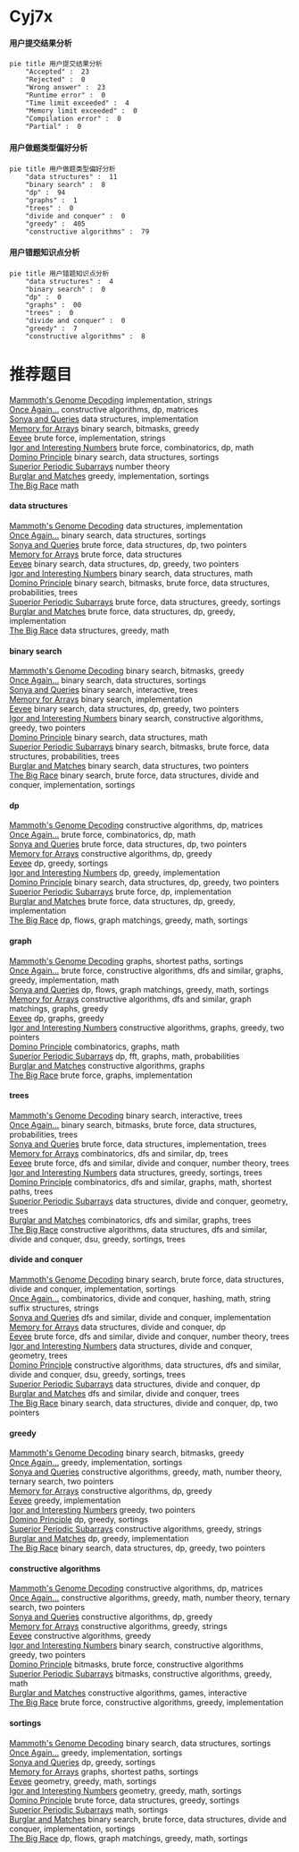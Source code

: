 # Cyj7x
<!-- tabs:start -->
#### **用户提交结果分析**

```mermaid
pie title 用户提交结果分析
    "Accepted" :  23
    "Rejected" :  0
    "Wrong answer" :  23
    "Runtime error" :  0
    "Time limit exceeded" :  4
    "Memory limit exceeded" :  0
    "Compilation error" :  0
    "Partial" :  0
```
#### **用户做题类型偏好分析**

```mermaid
pie title 用户做题类型偏好分析
    "data structures" :  11
    "binary search" :  8
    "dp" :  94
    "graphs" :  1
    "trees" :  0
    "divide and conquer" :  0
    "greedy" :  405
    "constructive algorithms" :  79
```
#### **用户错题知识点分析**

```mermaid
pie title 用户错题知识点分析
    "data structures" :  4
    "binary search" :  0
    "dp" :  0
    "graphs" :  00
    "trees" :  0
    "divide and conquer" :  0
    "greedy" :  7
    "constructive algorithms" :  8
```
<!-- tabs:end -->
# 推荐题目
[Mammoth's Genome Decoding](http://codeforces.com/problemset/problem/747/B)		implementation,
                        strings		  
[Once Again...](http://codeforces.com/problemset/problem/582/B)		constructive algorithms,
                        dp,
                        matrices		  
[Sonya and Queries](http://codeforces.com/problemset/problem/713/A)		data structures,
                        implementation		  
[Memory for Arrays](http://codeforces.com/problemset/problem/309/C)		binary search,
                        bitmasks,
                        greedy		  
[Eevee](http://codeforces.com/problemset/problem/452/A)		brute force,
                        implementation,
                        strings		  
[Igor and Interesting Numbers](http://codeforces.com/problemset/problem/747/F)		brute force,
                        combinatorics,
                        dp,
                        math		  
[Domino Principle](http://codeforces.com/problemset/problem/56/E)		binary search,
                        data structures,
                        sortings		  
[Superior Periodic Subarrays](http://codeforces.com/problemset/problem/582/C)		number theory		  
[Burglar and Matches](http://codeforces.com/problemset/problem/16/B)		greedy,
                        implementation,
                        sortings		  
[The Big Race](http://codeforces.com/problemset/problem/592/C)		math		  
<!-- tabs:start -->
#### **data structures**
[Mammoth's Genome Decoding](http://codeforces.com/problemset/problem/713/A)		data structures,
                        implementation		  
[Once Again...](http://codeforces.com/problemset/problem/56/E)		binary search,
                        data structures,
                        sortings		  
[Sonya and Queries](http://codeforces.com/problemset/problem/1335/E2)		brute force,
                        data structures,
                        dp,
                        two pointers		  
[Memory for Arrays](http://codeforces.com/problemset/problem/348/C)		brute force,
                        data structures		  
[Eevee](http://codeforces.com/problemset/problem/1492/C)		binary search,
                        data structures,
                        dp,
                        greedy,
                        two pointers		  
[Igor and Interesting Numbers](http://codeforces.com/problemset/problem/1490/G)		binary search,
                        data structures,
                        math		  
[Domino Principle](http://codeforces.com/problemset/problem/1479/D)		binary search,
                        bitmasks,
                        brute force,
                        data structures,
                        probabilities,
                        trees		  
[Superior Periodic Subarrays](http://codeforces.com/problemset/problem/1497/A)		brute force,
                        data structures,
                        greedy,
                        sortings		  
[Burglar and Matches](http://codeforces.com/problemset/problem/1491/C)		brute force,
                        data structures,
                        dp,
                        greedy,
                        implementation		  
[The Big Race](http://codeforces.com/problemset/problem/1492/B)		data structures,
                        greedy,
                        math		  
#### **binary search**
[Mammoth's Genome Decoding](http://codeforces.com/problemset/problem/309/C)		binary search,
                        bitmasks,
                        greedy		  
[Once Again...](http://codeforces.com/problemset/problem/56/E)		binary search,
                        data structures,
                        sortings		  
[Sonya and Queries](http://codeforces.com/problemset/problem/1129/E)		binary search,
                        interactive,
                        trees		  
[Memory for Arrays](https://codeforces.com/contest/1489/problem/F)		binary search,
                        implementation		  
[Eevee](http://codeforces.com/problemset/problem/1492/C)		binary search,
                        data structures,
                        dp,
                        greedy,
                        two pointers		  
[Igor and Interesting Numbers](http://codeforces.com/problemset/problem/1463/D)		binary search,
                        constructive algorithms,
                        greedy,
                        two pointers		  
[Domino Principle](http://codeforces.com/problemset/problem/1490/G)		binary search,
                        data structures,
                        math		  
[Superior Periodic Subarrays](http://codeforces.com/problemset/problem/1479/D)		binary search,
                        bitmasks,
                        brute force,
                        data structures,
                        probabilities,
                        trees		  
[Burglar and Matches](http://codeforces.com/problemset/problem/1436/E)		binary search,
                        data structures,
                        two pointers		  
[The Big Race](http://codeforces.com/problemset/problem/1461/D)		binary search,
                        brute force,
                        data structures,
                        divide and conquer,
                        implementation,
                        sortings		  
#### **dp**
[Mammoth's Genome Decoding](http://codeforces.com/problemset/problem/582/B)		constructive algorithms,
                        dp,
                        matrices		  
[Once Again...](http://codeforces.com/problemset/problem/747/F)		brute force,
                        combinatorics,
                        dp,
                        math		  
[Sonya and Queries](http://codeforces.com/problemset/problem/1335/E2)		brute force,
                        data structures,
                        dp,
                        two pointers		  
[Memory for Arrays](http://codeforces.com/problemset/problem/1245/B)		constructive algorithms,
                        dp,
                        greedy		  
[Eevee](http://codeforces.com/problemset/problem/747/D)		dp,
                        greedy,
                        sortings		  
[Igor and Interesting Numbers](http://codeforces.com/problemset/problem/1285/B)		dp,
                        greedy,
                        implementation		  
[Domino Principle](http://codeforces.com/problemset/problem/1492/C)		binary search,
                        data structures,
                        dp,
                        greedy,
                        two pointers		  
[Superior Periodic Subarrays](https://codeforces.com/contest/1457/problem/C)		brute force,
                        dp,
                        implementation		  
[Burglar and Matches](http://codeforces.com/problemset/problem/1491/C)		brute force,
                        data structures,
                        dp,
                        greedy,
                        implementation		  
[The Big Race](http://codeforces.com/problemset/problem/1437/C)		dp,
                        flows,
                        graph matchings,
                        greedy,
                        math,
                        sortings		  
#### **graph**
[Mammoth's Genome Decoding](http://codeforces.com/problemset/problem/1422/D)		graphs,
                        shortest paths,
                        sortings		  
[Once Again...](http://codeforces.com/problemset/problem/1487/C)		brute force,
                        constructive algorithms,
                        dfs and similar,
                        graphs,
                        greedy,
                        implementation,
                        math		  
[Sonya and Queries](http://codeforces.com/problemset/problem/1437/C)		dp,
                        flows,
                        graph matchings,
                        greedy,
                        math,
                        sortings		  
[Memory for Arrays](http://codeforces.com/problemset/problem/1470/D)		constructive algorithms,
                        dfs and similar,
                        graph matchings,
                        graphs,
                        greedy		  
[Eevee](http://codeforces.com/problemset/problem/1476/C)		dp,
                        graphs,
                        greedy		  
[Igor and Interesting Numbers](http://codeforces.com/problemset/problem/1304/D)		constructive algorithms,
                        graphs,
                        greedy,
                        two pointers		  
[Domino Principle](http://codeforces.com/problemset/problem/1475/C)		combinatorics,
                        graphs,
                        math		  
[Superior Periodic Subarrays](http://codeforces.com/problemset/problem/553/E)		dp,
                        fft,
                        graphs,
                        math,
                        probabilities		  
[Burglar and Matches](http://codeforces.com/problemset/problem/1495/C)		constructive algorithms,
                        graphs		  
[The Big Race](http://codeforces.com/problemset/problem/1510/K)		brute force,
                        graphs,
                        implementation		  
#### **trees**
[Mammoth's Genome Decoding](http://codeforces.com/problemset/problem/1129/E)		binary search,
                        interactive,
                        trees		  
[Once Again...](http://codeforces.com/problemset/problem/1479/D)		binary search,
                        bitmasks,
                        brute force,
                        data structures,
                        probabilities,
                        trees		  
[Sonya and Queries](http://codeforces.com/problemset/problem/1511/C)		brute force,
                        data structures,
                        implementation,
                        trees		  
[Memory for Arrays](http://codeforces.com/problemset/problem/1499/F)		combinatorics,
                        dfs and similar,
                        dp,
                        trees		  
[Eevee](http://codeforces.com/problemset/problem/1491/E)		brute force,
                        dfs and similar,
                        divide and conquer,
                        number theory,
                        trees		  
[Igor and Interesting Numbers](http://codeforces.com/problemset/problem/1466/D)		data structures,
                        greedy,
                        sortings,
                        trees		  
[Domino Principle](http://codeforces.com/problemset/problem/1495/D)		combinatorics,
                        dfs and similar,
                        graphs,
                        math,
                        shortest paths,
                        trees		  
[Superior Periodic Subarrays](http://codeforces.com/problemset/problem/1303/G)		data structures,
                        divide and conquer,
                        geometry,
                        trees		  
[Burglar and Matches](http://codeforces.com/problemset/problem/1454/E)		combinatorics,
                        dfs and similar,
                        graphs,
                        trees		  
[The Big Race](http://codeforces.com/problemset/problem/1494/D)		constructive algorithms,
                        data structures,
                        dfs and similar,
                        divide and conquer,
                        dsu,
                        greedy,
                        sortings,
                        trees		  
#### **divide and conquer**
[Mammoth's Genome Decoding](http://codeforces.com/problemset/problem/1461/D)		binary search,
                        brute force,
                        data structures,
                        divide and conquer,
                        implementation,
                        sortings		  
[Once Again...](http://codeforces.com/problemset/problem/1466/G)		combinatorics,
                        divide and conquer,
                        hashing,
                        math,
                        string suffix structures,
                        strings		  
[Sonya and Queries](http://codeforces.com/problemset/problem/1490/D)		dfs and similar,
                        divide and conquer,
                        implementation		  
[Memory for Arrays](https://codeforces.com/contest/1483/problem/C)		data structures,
                        divide and conquer,
                        dp		  
[Eevee](http://codeforces.com/problemset/problem/1491/E)		brute force,
                        dfs and similar,
                        divide and conquer,
                        number theory,
                        trees		  
[Igor and Interesting Numbers](http://codeforces.com/problemset/problem/1303/G)		data structures,
                        divide and conquer,
                        geometry,
                        trees		  
[Domino Principle](http://codeforces.com/problemset/problem/1494/D)		constructive algorithms,
                        data structures,
                        dfs and similar,
                        divide and conquer,
                        dsu,
                        greedy,
                        sortings,
                        trees		  
[Superior Periodic Subarrays](http://codeforces.com/problemset/problem/1482/E)		data structures,
                        divide and conquer,
                        dp		  
[Burglar and Matches](http://codeforces.com/problemset/problem/566/C)		dfs and similar,
                        divide and conquer,
                        trees		  
[The Big Race](http://codeforces.com/problemset/problem/1428/F)		binary search,
                        data structures,
                        divide and conquer,
                        dp,
                        two pointers		  
#### **greedy**
[Mammoth's Genome Decoding](http://codeforces.com/problemset/problem/309/C)		binary search,
                        bitmasks,
                        greedy		  
[Once Again...](http://codeforces.com/problemset/problem/16/B)		greedy,
                        implementation,
                        sortings		  
[Sonya and Queries](https://codeforces.com/contest/1255/problem/E1)		constructive algorithms,
                        greedy,
                        math,
                        number theory,
                        ternary search,
                        two pointers		  
[Memory for Arrays](http://codeforces.com/problemset/problem/1245/B)		constructive algorithms,
                        dp,
                        greedy		  
[Eevee](http://codeforces.com/problemset/problem/447/B)		greedy,
                        implementation		  
[Igor and Interesting Numbers](http://codeforces.com/problemset/problem/1251/C)		greedy,
                        two pointers		  
[Domino Principle](http://codeforces.com/problemset/problem/747/D)		dp,
                        greedy,
                        sortings		  
[Superior Periodic Subarrays](http://codeforces.com/problemset/problem/584/C)		constructive algorithms,
                        greedy,
                        strings		  
[Burglar and Matches](http://codeforces.com/problemset/problem/1285/B)		dp,
                        greedy,
                        implementation		  
[The Big Race](http://codeforces.com/problemset/problem/1492/C)		binary search,
                        data structures,
                        dp,
                        greedy,
                        two pointers		  
#### **constructive algorithms**
[Mammoth's Genome Decoding](http://codeforces.com/problemset/problem/582/B)		constructive algorithms,
                        dp,
                        matrices		  
[Once Again...](https://codeforces.com/contest/1255/problem/E1)		constructive algorithms,
                        greedy,
                        math,
                        number theory,
                        ternary search,
                        two pointers		  
[Sonya and Queries](http://codeforces.com/problemset/problem/1245/B)		constructive algorithms,
                        dp,
                        greedy		  
[Memory for Arrays](http://codeforces.com/problemset/problem/584/C)		constructive algorithms,
                        greedy,
                        strings		  
[Eevee](http://codeforces.com/problemset/problem/1493/A)		constructive algorithms,
                        greedy		  
[Igor and Interesting Numbers](http://codeforces.com/problemset/problem/1463/D)		binary search,
                        constructive algorithms,
                        greedy,
                        two pointers		  
[Domino Principle](https://codeforces.com/contest/1456/problem/B)		bitmasks,
                        brute force,
                        constructive algorithms		  
[Superior Periodic Subarrays](http://codeforces.com/problemset/problem/1492/D)		bitmasks,
                        constructive algorithms,
                        greedy,
                        math		  
[Burglar and Matches](https://codeforces.com/contest/1504/problem/D)		constructive algorithms,
                        games,
                        interactive		  
[The Big Race](https://codeforces.com/contest/1483/problem/A)		brute force,
                        constructive algorithms,
                        greedy,
                        implementation		  
#### **sortings**
[Mammoth's Genome Decoding](http://codeforces.com/problemset/problem/56/E)		binary search,
                        data structures,
                        sortings		  
[Once Again...](http://codeforces.com/problemset/problem/16/B)		greedy,
                        implementation,
                        sortings		  
[Sonya and Queries](http://codeforces.com/problemset/problem/747/D)		dp,
                        greedy,
                        sortings		  
[Memory for Arrays](http://codeforces.com/problemset/problem/1422/D)		graphs,
                        shortest paths,
                        sortings		  
[Eevee](https://codeforces.com/contest/1496/problem/C)		geometry,
                        greedy,
                        math,
                        sortings		  
[Igor and Interesting Numbers](http://codeforces.com/problemset/problem/1495/A)		geometry,
                        greedy,
                        math,
                        sortings		  
[Domino Principle](http://codeforces.com/problemset/problem/1497/A)		brute force,
                        data structures,
                        greedy,
                        sortings		  
[Superior Periodic Subarrays](http://codeforces.com/problemset/problem/1427/A)		math,
                        sortings		  
[Burglar and Matches](http://codeforces.com/problemset/problem/1461/D)		binary search,
                        brute force,
                        data structures,
                        divide and conquer,
                        implementation,
                        sortings		  
[The Big Race](http://codeforces.com/problemset/problem/1437/C)		dp,
                        flows,
                        graph matchings,
                        greedy,
                        math,
                        sortings		  
<!-- tabs:end -->
